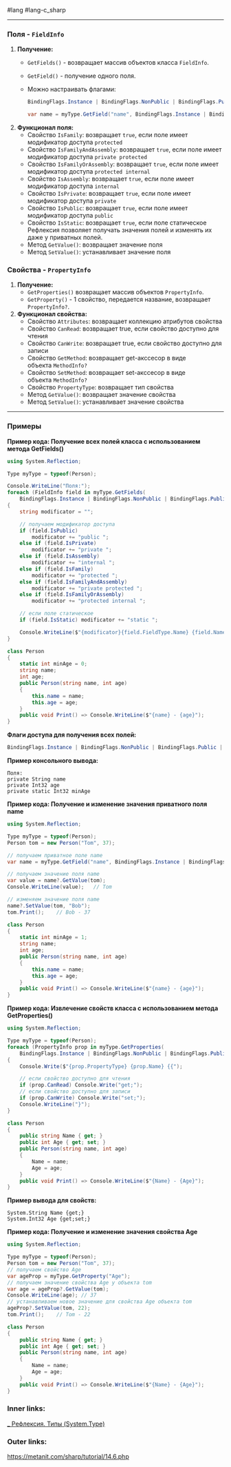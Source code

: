 #lang #lang-c_sharp 

---
### Поля - `FieldInfo`

1. **Получение:**
	- `GetFields()` - возвращает массив объектов класса `FieldInfo`.
	- `GetField()` - получение одного поля. 
	- Можно настраивать флагами:
		```csharp
		BindingFlags.Instance | BindingFlags.NonPublic | BindingFlags.Public | BindingFlags.Static
		```
		
		```csharp
		var name = myType.GetField("name", BindingFlags.Instance | BindingFlags.NonPublic);
		```
2. **Функционал поля:**
	- Свойство `IsFamily`: возвращает `true`, если поле имеет модификатор доступа `protected`
	- Свойство `IsFamilyAndAssembly`: возвращает `true`, если поле имеет модификатор доступа `private protected`
	- Свойство `IsFamilyOrAssembly`: возвращает `true`, если поле имеет модификатор доступа `protected internal`
	- Свойство `IsAssembly`: возвращает `true`, если поле имеет модификатор доступа `internal`
	- Свойство `IsPrivate`: возвращает `true`, если поле имеет модификатор доступа `private`
	- Свойство `IsPublic`: возвращает `true`, если поле имеет модификатор доступа `public`
	- Свойство `IsStatic`: возвращает `true`, если поле статическое
	Рефлексия позволяет получать значения полей и изменять их даже у приватных полей.
	- Метод `GetValue()`: возвращает значение поля
	- Метод `SetValue()`: устанавливает значение поля


### Свойства - `PropertyInfo`
1. **Получение:**
	- `GetProperties()` возвращает массив объектов `PropertyInfo`.
	- `GetProperty()` - 1 свойство, передается название, возвращает `PropertyInfo?`.
2. **Функционал свойства:**
	- Свойство `Attributes`: возвращает коллекцию атрибутов свойства
	- Свойство `CanRead`: возвращает true, если свойство доступно для чтения
	- Свойство `CanWrite`: возвращает true, если свойство доступно для записи
	- Свойство `GetMethod`: возвращает get-акссесор в виде объекта `MethodInfo?`
	- Свойство `SetMethod`: возвращает set-акссесор в виде объекта `MethodInfo?`
	- Свойство `PropertyType`: возвращает тип свойства
	- Метод `GetValue()`: возвращает значение свойства
	- Метод `SetValue()`: устанавливает значение свойства

---

### Примеры

**Пример кода: Получение всех полей класса с использованием метода GetFields()**

```csharp
using System.Reflection;

Type myType = typeof(Person);

Console.WriteLine("Поля:");
foreach (FieldInfo field in myType.GetFields(
    BindingFlags.Instance | BindingFlags.NonPublic | BindingFlags.Public | BindingFlags.Static))
{
    string modificator = "";

    // получаем модификатор доступа
    if (field.IsPublic)
        modificator += "public ";
    else if (field.IsPrivate)
        modificator += "private ";
    else if (field.IsAssembly)
        modificator += "internal ";
    else if (field.IsFamily)
        modificator += "protected ";
    else if (field.IsFamilyAndAssembly)
        modificator += "private protected ";
    else if (field.IsFamilyOrAssembly)
        modificator += "protected internal ";

    // если поле статическое
    if (field.IsStatic) modificator += "static ";

    Console.WriteLine($"{modificator}{field.FieldType.Name} {field.Name}");
}

class Person
{
    static int minAge = 0;
    string name;
    int age;
    public Person(string name, int age)
    {
        this.name = name;
        this.age = age;
    }
    public void Print() => Console.WriteLine($"{name} - {age}");
}
```

**Флаги доступа для получения всех полей:**

```csharp
BindingFlags.Instance | BindingFlags.NonPublic | BindingFlags.Public | BindingFlags.Static
```

**Пример консольного вывода:**

```plaintext
Поля:
private String name
private Int32 age
private static Int32 minAge
```

**Пример кода: Получение и изменение значения приватного поля name**

```csharp
using System.Reflection;

Type myType = typeof(Person);
Person tom = new Person("Tom", 37);

// получаем приватное поле name
var name = myType.GetField("name", BindingFlags.Instance | BindingFlags.NonPublic);

// получаем значение поля name
var value = name?.GetValue(tom);
Console.WriteLine(value);   // Tom

// изменяем значение поля name
name?.SetValue(tom, "Bob");
tom.Print();    // Bob - 37

class Person
{
    static int minAge = 1;
    string name;
    int age;
    public Person(string name, int age)
    {
        this.name = name;
        this.age = age;
    }
    public void Print() => Console.WriteLine($"{name} - {age}");
}
```

**Пример кода: Извлечение свойств класса с использованием метода GetProperties()**

```csharp
using System.Reflection;

Type myType = typeof(Person);
foreach (PropertyInfo prop in myType.GetProperties(
    BindingFlags.Instance | BindingFlags.NonPublic | BindingFlags.Public | BindingFlags.Static))
{
    Console.Write($"{prop.PropertyType} {prop.Name} {{");

    // если свойство доступно для чтения
    if (prop.CanRead) Console.Write("get;");
    // если свойство доступно для записи
    if (prop.CanWrite) Console.Write("set;");
    Console.WriteLine("}");
}

class Person
{
    public string Name { get; }
    public int Age { get; set; }
    public Person(string name, int age)
    {
        Name = name;
        Age = age;
    }
    public void Print() => Console.WriteLine($"{Name} - {Age}");
}
```

**Пример вывода для свойств:**

```plaintext
System.String Name {get;}
System.Int32 Age {get;set;}
```

**Пример кода: Получение и изменение значения свойства Age**

```csharp
using System.Reflection;

Type myType = typeof(Person);
Person tom = new Person("Tom", 37);
// получаем свойство Age
var ageProp = myType.GetProperty("Age");
// получаем значение свойства Age у объекта tom
var age = ageProp?.GetValue(tom);
Console.WriteLine(age); // 37
// устанавливаем новое значение для свойства Age объекта tom
ageProp?.SetValue(tom, 22);
tom.Print();    // Tom - 22

class Person
{
    public string Name { get; }
    public int Age { get; set; }
    public Person(string name, int age)
    {
        Name = name;
        Age = age;
    }
    public void Print() => Console.WriteLine($"{Name} - {Age}");
}
```

### Inner links:
[_ Рефлексия. Типы (System.Type)](1.%20Lang/C-sharp/Рефлексия/_%20Рефлексия.%20Типы%20(System.Type).md)

### Outer links:
https://metanit.com/sharp/tutorial/14.6.php